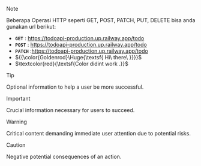 > [!NOTE]
> Beberapa Operasi HTTP seperti GET, POST, PATCH, PUT, DELETE bisa anda gunakan url berikut:
> + **`GET`** : https://todoapi-production.up.railway.app/todo
> + **`POST`** : https://todoapi-production.up.railway.app/todo
> + **`PATCH`** :https://todoapi-production.up.railway.app/todo
> + ${{\color{Goldenrod}\Huge{\textsf{  Hi\ there\ \}}}}\$
> + $\textcolor{red}{\textsf{Color didint work .}}$ 



> [!TIP]
> Optional information to help a user be more successful.

> [!IMPORTANT]
> Crucial information necessary for users to succeed.

> [!WARNING]
> Critical content demanding immediate user attention due to potential risks.

> [!CAUTION]
> Negative potential consequences of an action.



